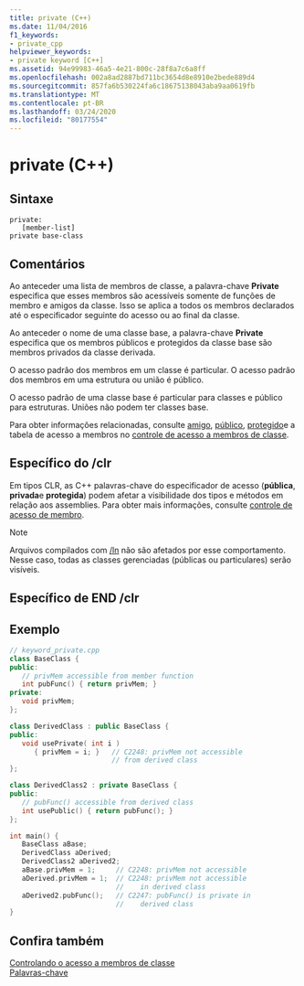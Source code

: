 ```yaml
---
title: private (C++)
ms.date: 11/04/2016
f1_keywords:
- private_cpp
helpviewer_keywords:
- private keyword [C++]
ms.assetid: 94e99983-46a5-4e21-800c-28f8a7c6a8ff
ms.openlocfilehash: 002a8ad2887bd711bc3654d8e8910e2bede889d4
ms.sourcegitcommit: 857fa6b530224fa6c18675138043aba9aa0619fb
ms.translationtype: MT
ms.contentlocale: pt-BR
ms.lasthandoff: 03/24/2020
ms.locfileid: "80177554"
---
```

# <a name="private-c"></a>private (C++)

## <a name="syntax"></a>Sintaxe

```
private:
   [member-list]
private base-class
```

## <a name="remarks"></a>Comentários

Ao anteceder uma lista de membros de classe, a palavra-chave **Private** especifica que esses membros são acessíveis somente de funções de membro e amigos da classe. Isso se aplica a todos os membros declarados até o especificador seguinte do acesso ou ao final da classe.

Ao anteceder o nome de uma classe base, a palavra-chave **Private** especifica que os membros públicos e protegidos da classe base são membros privados da classe derivada.

O acesso padrão dos membros em um classe é particular. O acesso padrão dos membros em uma estrutura ou união é público.

O acesso padrão de uma classe base é particular para classes e público para estruturas. Uniões não podem ter classes base.

Para obter informações relacionadas, consulte [amigo](../cpp/friend-cpp.md), [público](../cpp/public-cpp.md), [protegido](../cpp/protected-cpp.md)e a tabela de acesso a membros no [controle de acesso a membros de classe](member-access-control-cpp.md).

## <a name="clr-specific"></a>Específico do /clr

Em tipos CLR, as C++ palavras-chave do especificador de acesso (**pública**, **privada**e **protegida**) podem afetar a visibilidade dos tipos e métodos em relação aos assemblies. Para obter mais informações, consulte [controle de acesso de membro](member-access-control-cpp.md).

> [!NOTE]
>  Arquivos compilados com [/ln](../build/reference/ln-create-msil-module.md) não são afetados por esse comportamento. Nesse caso, todas as classes gerenciadas (públicas ou particulares) serão visíveis.

## <a name="end-clr-specific"></a>Específico de END /clr

## <a name="example"></a>Exemplo

```cpp
// keyword_private.cpp
class BaseClass {
public:
   // privMem accessible from member function
   int pubFunc() { return privMem; }
private:
   void privMem;
};

class DerivedClass : public BaseClass {
public:
   void usePrivate( int i )
      { privMem = i; }   // C2248: privMem not accessible
                         // from derived class
};

class DerivedClass2 : private BaseClass {
public:
   // pubFunc() accessible from derived class
   int usePublic() { return pubFunc(); }
};

int main() {
   BaseClass aBase;
   DerivedClass aDerived;
   DerivedClass2 aDerived2;
   aBase.privMem = 1;     // C2248: privMem not accessible
   aDerived.privMem = 1;  // C2248: privMem not accessible
                          //    in derived class
   aDerived2.pubFunc();   // C2247: pubFunc() is private in
                          //    derived class
}
```

## <a name="see-also"></a>Confira também

[Controlando o acesso a membros de classe](member-access-control-cpp.md)<br/>
[Palavras-chave](../cpp/keywords-cpp.md)
